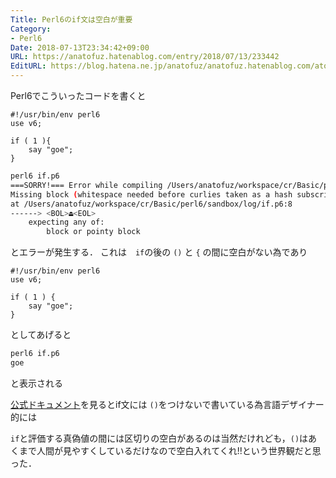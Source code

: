 ```yaml
---
Title: Perl6のif文は空白が重要
Category:
- Perl6
Date: 2018-07-13T23:34:42+09:00
URL: https://anatofuz.hatenablog.com/entry/2018/07/13/233442
EditURL: https://blog.hatena.ne.jp/anatofuz/anatofuz.hatenablog.com/atom/entry/10257846132600891374
---
```



Perl6でこういったコードを書くと

```perl6
#!/usr/bin/env perl6
use v6;

if ( 1 ){
    say "goe";
}
```

```sh
perl6 if.p6
===SORRY!=== Error while compiling /Users/anatofuz/workspace/cr/Basic/perl6/sandbox/log/if.p6
Missing block (whitespace needed before curlies taken as a hash subscript?)
at /Users/anatofuz/workspace/cr/Basic/perl6/sandbox/log/if.p6:8
------> <BOL>⏏<EOL>
    expecting any of:
        block or pointy block
```

とエラーが発生する．
これは　`if`の後の `()` と `{` の間に空白がない為であり

```perl6
#!/usr/bin/env perl6
use v6;

if ( 1 ) {
    say "goe";
}
```

としてあげると

```sh
perl6 if.p6
goe
```
と表示される

[公式ドキュメント](https://docs.perl6.org/syntax/if)を見るとif文には `()`をつけないで書いている為言語デザイナー的には

`if`と評価する真偽値の間には区切りの空白があるのは当然だけれども，`()`はあくまで人間が見やすくしているだけなので空白入れてくれ!!という世界観だと思った．

